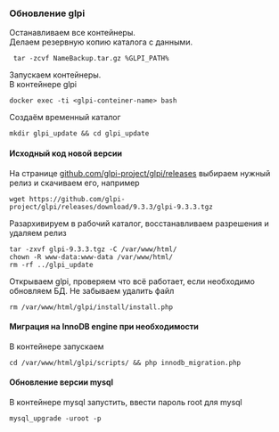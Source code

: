 
### Обновление glpi
Останавливаем все контейнеры.  
Делаем резервную копию каталога с данными.  
```
 tar -zcvf NameBackup.tar.gz %GLPI_PATH%
```
Запускаем контейнеры.  
В контейнере glpi  
```
docker exec -ti <glpi-conteiner-name> bash
```
Создаём временный каталог
```
mkdir glpi_update && cd glpi_update
```

#### Исходный код новой версии  
На странице [github.com/glpi-project/glpi/releases](https://github.com/glpi-project/glpi/releases) выбираем нужный релиз и скачиваем его, например  
```
wget https://github.com/glpi-project/glpi/releases/download/9.3.3/glpi-9.3.3.tgz
```
Разархивируем в рабочий каталог, восстанавливаем разрешения и удаляем релиз
```
tar -zxvf glpi-9.3.3.tgz -C /var/www/html/
chown -R www-data:www-data /var/www/html/
rm -rf ../glpi_update
```
Открываем glpi, проверяем что всё работает, если необходимо обновляем БД.
Не забываем удалить файл 
```
rm /var/www/html/glpi/install/install.php
```
#### Миграция на InnoDB engine при необходимости
В контейнере запускаем
```
cd /var/www/html/glpi/scripts/ && php innodb_migration.php
```

#### Обновление версии mysql
В контейнере mysql запустить, ввести пароль root для mysql
```
mysql_upgrade -uroot -p
```
